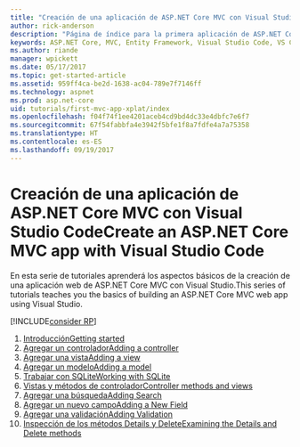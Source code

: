 ```yaml
---
title: "Creación de una aplicación de ASP.NET Core MVC con Visual Studio Code"
author: rick-anderson
description: "Página de índice para la primera aplicación de ASP.NET Core MVC con Visual Studio Code"
keywords: ASP.NET Core, MVC, Entity Framework, Visual Studio Code, VS Code
ms.author: riande
manager: wpickett
ms.date: 05/17/2017
ms.topic: get-started-article
ms.assetid: 959ff4ca-be2d-1638-ac04-789e7f7146ff
ms.technology: aspnet
ms.prod: asp.net-core
uid: tutorials/first-mvc-app-xplat/index
ms.openlocfilehash: f04f74f1ee4201aceb4cd9bd4dc33e4dbfc7e6f7
ms.sourcegitcommit: 67f54fabbfa4e3942f5bfe1f8a7fdfe4a7a75358
ms.translationtype: HT
ms.contentlocale: es-ES
ms.lasthandoff: 09/19/2017
---
```

# <a name="create-an-aspnet-core-mvc-app-with-visual-studio-code"></a><span data-ttu-id="c2c83-104">Creación de una aplicación de ASP.NET Core MVC con Visual Studio Code</span><span class="sxs-lookup"><span data-stu-id="c2c83-104">Create an ASP.NET Core MVC app with Visual Studio Code</span></span>

<span data-ttu-id="c2c83-105">En esta serie de tutoriales aprenderá los aspectos básicos de la creación de una aplicación web de ASP.NET Core MVC con Visual Studio.</span><span class="sxs-lookup"><span data-stu-id="c2c83-105">This series of tutorials teaches you the basics of building an ASP.NET Core MVC web app using Visual Studio.</span></span> 

[!INCLUDE[consider RP](../../includes/razor.md)]

1. [<span data-ttu-id="c2c83-106">Introducción</span><span class="sxs-lookup"><span data-stu-id="c2c83-106">Getting started</span></span>](start-mvc.md)
2. [<span data-ttu-id="c2c83-107">Agregar un controlador</span><span class="sxs-lookup"><span data-stu-id="c2c83-107">Adding a controller</span></span>](adding-controller.md)
3. [<span data-ttu-id="c2c83-108">Agregar una vista</span><span class="sxs-lookup"><span data-stu-id="c2c83-108">Adding a view</span></span>](adding-view.md)
4. [<span data-ttu-id="c2c83-109">Agregar un modelo</span><span class="sxs-lookup"><span data-stu-id="c2c83-109">Adding a model</span></span>](adding-model.md)
5. [<span data-ttu-id="c2c83-110">Trabajar con SQLite</span><span class="sxs-lookup"><span data-stu-id="c2c83-110">Working with SQLite</span></span>](working-with-sql.md)
6. [<span data-ttu-id="c2c83-111">Vistas y métodos de controlador</span><span class="sxs-lookup"><span data-stu-id="c2c83-111">Controller methods and views</span></span>](controller-methods-views.md)
7. [<span data-ttu-id="c2c83-112">Agregar una búsqueda</span><span class="sxs-lookup"><span data-stu-id="c2c83-112">Adding Search</span></span>](search.md)
8. [<span data-ttu-id="c2c83-113">Agregar un nuevo campo</span><span class="sxs-lookup"><span data-stu-id="c2c83-113">Adding a New Field</span></span>](new-field.md)
9. [<span data-ttu-id="c2c83-114">Agregar una validación</span><span class="sxs-lookup"><span data-stu-id="c2c83-114">Adding Validation</span></span>](validation.md)
10. [<span data-ttu-id="c2c83-115">Inspección de los métodos Details y Delete</span><span class="sxs-lookup"><span data-stu-id="c2c83-115">Examining the Details and Delete methods</span></span>](xref:tutorials/first-mvc-app/details)
